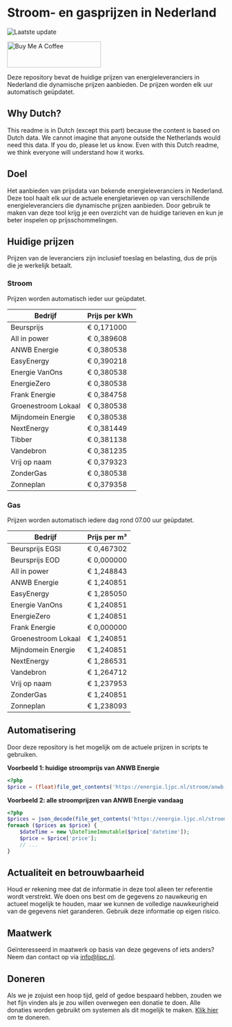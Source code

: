 # Stroom- en gasprijzen in Nederland

![Laatste update](https://img.shields.io/badge/laatste%20update-2023--10--30%2018%3A00%20CET-brightgreen)

<a href="https://www.buymeacoffee.com/Lars-" target="_blank"><img src="https://cdn.buymeacoffee.com/buttons/v2/default-orange.png" alt="Buy Me A Coffee" height="60" style="height: 60px !important;width: 217px !important;" ></a>

Deze repository bevat de huidige prijzen van energieleveranciers in Nederland die dynamische prijzen aanbieden. De prijzen worden elk uur automatisch geüpdatet.

## Why Dutch?

This readme is in Dutch (except this part) because the content is based on Dutch data. We cannot imagine that anyone outside the Netherlands would need this data. If you do, please let us know. Even with this Dutch readme, we think
everyone will understand how it works.

## Doel

Het aanbieden van prijsdata van bekende energieleveranciers in Nederland. Deze tool haalt elk uur de actuele energietarieven op van verschillende energieleveranciers die dynamische prijzen aanbieden. Door gebruik te maken van deze tool
krijg je een overzicht van de huidige tarieven en kun je beter inspelen op prijsschommelingen.

## Huidige prijzen

Prijzen van de leveranciers zijn inclusief toeslag en belasting, dus de prijs die je werkelijk betaalt.

### Stroom

Prijzen worden automatisch ieder uur geüpdatet.

 Bedrijf | Prijs per kWh 
---------|---------------
Beursprijs | € 0,171000
All in power | € 0,389608
ANWB Energie | € 0,380538
EasyEnergy | € 0,390218
Energie VanOns | € 0,380538
EnergieZero | € 0,380538
Frank Energie | € 0,384758
Groenestroom Lokaal | € 0,380538
Mijndomein Energie | € 0,380538
NextEnergy | € 0,381449
Tibber | € 0,381138
Vandebron | € 0,381235
Vrij op naam | € 0,379323
ZonderGas | € 0,380538
Zonneplan | € 0,379358


### Gas

Prijzen worden automatisch iedere dag rond 07.00 uur geüpdatet.

 Bedrijf | Prijs per m³ 
---------|--------------
Beursprijs EGSI | € 0,467302
Beursprijs EOD | € 0,000000
All in power | € 1,248843
ANWB Energie | € 1,240851
EasyEnergy | € 1,285050
Energie VanOns | € 1,240851
EnergieZero | € 1,240851
Frank Energie | € 0,000000
Groenestroom Lokaal | € 1,240851
Mijndomein Energie | € 1,240851
NextEnergy | € 1,286531
Vandebron | € 1,264712
Vrij op naam | € 1,237953
ZonderGas | € 1,240851
Zonneplan | € 1,238093


## Automatisering

Door deze repository is het mogelijk om de actuele prijzen in scripts te gebruiken.

**Voorbeeld 1: huidige stroomprijs van ANWB Energie**

```php
<?php
$price = (float)file_get_contents('https://energie.ljpc.nl/stroom/anwb-energie-nu.txt');

```

**Voorbeeld 2: alle stroomprijzen van ANWB Energie vandaag**

```php
<?php
$prices = json_decode(file_get_contents('https://energie.ljpc.nl/stroom/all-in-power-vandaag.json'),true);
foreach ($prices as $price) {
    $dateTime = new \DateTimeImmutable($price['datetime']);
    $price = $price['price'];
    // ...
}
```

## Actualiteit en betrouwbaarheid

Houd er rekening mee dat de informatie in deze tool alleen ter referentie wordt verstrekt. We doen ons best om de gegevens zo nauwkeurig en actueel mogelijk te houden, maar we kunnen de volledige nauwkeurigheid van de gegevens niet
garanderen. Gebruik deze informatie op eigen risico.

## Maatwerk

Geïnteresseerd in maatwerk op basis van deze gegevens of iets anders? Neem dan contact op
via [info@ljpc.nl](mailto:info@ljpc.nl?subject=Energie%20prijzen).

## Doneren

Als we je zojuist een hoop tijd, geld of gedoe bespaard hebben, zouden we het fijn vinden als je zou willen overwegen een
donatie te doen. Alle donaties worden gebruikt om systemen als dit mogelijk te
maken. [Klik hier](https://www.buymeacoffee.com/Lars-) om te doneren.
